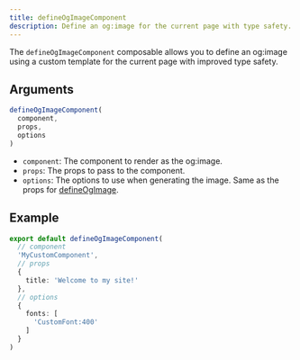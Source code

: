 ```yaml
---
title: defineOgImageComponent
description: Define an og:image for the current page with type safety.
---
```


The `defineOgImageComponent` composable allows you to define an og:image using a custom template for the current page
with improved type safety.

## Arguments

```ts
defineOgImageComponent(
  component,
  props,
  options
)
```

- `component`: The component to render as the og:image.
- `props`: The props to pass to the component.
- `options`: The options to use when generating the image. Same as the props for [defineOgImage](/og-image/api/define-og-image).

## Example

```ts
export default defineOgImageComponent(
  // component
  'MyCustomComponent',
  // props
  {
    title: 'Welcome to my site!'
  },
  // options
  {
    fonts: [
      'CustomFont:400'
    ]
  }
)
```

